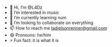 - 👋 Hi, I’m @L4Dz
- 👀 I’m interested in music
- 🌱 I’m currently learning num
- 💞️ I’m looking to collaborate on everything
- 📫 How to reach me ladielsonrenner@gmail.com
- 😄 Pronouns: he/him
- ⚡ Fun fact: it is what it is


<!---
L4Dz/L4Dz is a ✨ special ✨ repository because its `README.md` (this file) appears on your GitHub profile.
You can click the Preview link to take a look at your changes.
--->
